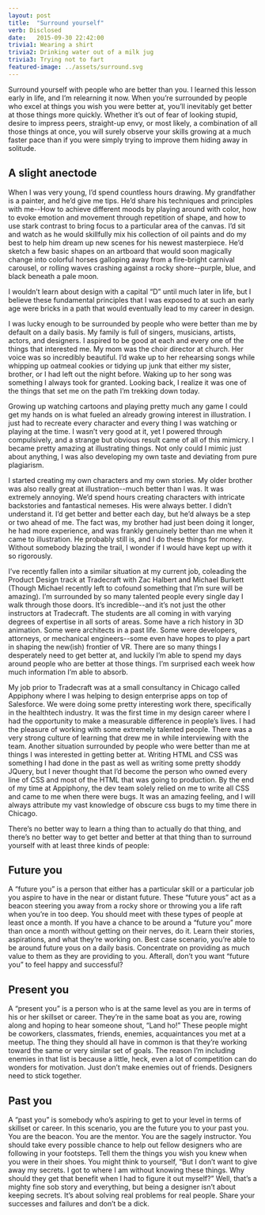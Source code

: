 ```yaml
---
layout: post
title:  "Surround yourself"
verb: Disclosed
date:   2015-09-30 22:42:00
trivia1: Wearing a shirt
trivia2: Drinking water out of a milk jug
trivia3: Trying not to fart
featured-image: ../assets/surround.svg
---
```


Surround yourself with people who are better than you. I learned this lesson early in life, and I’m relearning it now. When you’re surrounded by people who excel at things you wish you were better at, you’ll inevitably get better at those things more quickly. Whether it’s out of fear of looking stupid, desire to impress peers, straight-up envy, or most likely, a combination of all those things at once, you will surely observe your skills growing at a much faster pace than if you were simply trying to improve them hiding away in solitude.

A slight anectode
-------
When I was very young, I’d spend countless hours drawing. My grandfather is a painter, and he’d give me tips. He’d share his techniques and principles with me--How to achieve different moods by playing around with color, how to evoke emotion and movement through repetition of shape, and how to use stark contrast to bring focus to a particular area of the canvas. I’d sit and watch as he would skillfully mix his collection of oil paints and do my best to help him dream up new scenes for his newest masterpiece. He’d sketch a few basic shapes on an artboard that would soon magically change into colorful horses galloping away from a fire-bright carnival carousel, or rolling waves crashing against a rocky shore--purple, blue, and black beneath a pale moon.

I wouldn’t learn about design with a capital “D” until much later in life, but I believe these fundamental principles that I was exposed to at such an early age were bricks in a path that would eventually lead to my career in design.

I was lucky enough to be surrounded by people who were better than me by default on a daily basis. My family is full of singers, musicians, artists, actors, and designers. I aspired to be good at each and every one of the things that interested me. My mom was the choir director at church. Her voice was so incredibly beautiful. I’d wake up to her rehearsing songs while whipping up oatmeal cookies or tidying up junk that either my sister, brother, or I had left out the night before. Waking up to her song was something I always took for granted. Looking back, I realize it was one of the things that set me on the path I’m trekking down today. 

Growing up watching cartoons and playing pretty much any game I could get my hands on is what fueled an already growing interest in illustration. I just had to recreate every character and every thing I was watching or playing at the time. I wasn’t very good at it, yet I powered through compulsively, and a strange but obvious result came of all of this mimicry. I became pretty amazing at illustrating things. Not only could I mimic just about anything, I was also developing my own taste and deviating from pure plagiarism. 

I started creating my own characters and my own stories. My older brother was also really great at illustration--much better than I was. It was extremely annoying. We’d spend hours creating characters with intricate backstories and fantastical nemeses. His were always better. I didn’t understand it. I’d get better and better each day, but he’d always be a step or two ahead of me. The fact was, my brother had just been doing it longer, he had more experience, and was frankly genuinely better than me when it came to illustration. He probably still is, and I do these things for money. Without somebody blazing the trail, I wonder if I would have kept up with it so rigorously.

I’ve recently fallen into a similar situation at my current job, coleading the Product Design track at Tradecraft with Zac Halbert and Michael Burkett (Though Michael recently left to cofound something that I’m sure will be amazing). I’m surrounded by so many talented people every single day I walk through those doors. It’s incredible--and it’s not just the other instructors at Tradecraft. The students are all coming in with varying degrees of expertise in all sorts of areas. Some have a rich history in 3D animation. Some were architects in a past life. Some were developers, attorneys, or mechanical engineers--some even have hopes to play a part in shaping the new(ish) frontier of VR. There are so many things I desperately need to get better at, and luckily I’m able to spend my days around people who are better at those things. I’m surprised each week how much information I’m able to absorb. 

My job prior to Tradecraft was at a small consultancy in Chicago called Appiphony where I was helping to design enterprise apps on top of Salesforce. We were doing some pretty interesting work there, specifically in the healthtech industry. It was the first time in my design career where I had the opportunity to make a measurable difference in people’s lives. I had the pleasure of working with some extremely talented people. There was a very strong culture of learning that drew me in while interviewing with the team. Another situation surrounded by people who were better than me at things I was interested in getting better at. Writing HTML and CSS was something I had done in the past as well as writing some pretty shoddy JQuery, but I never thought that I’d become the person who owned every line of CSS and most of the HTML that was going to production. By the end of my time at Appiphony, the dev team solely relied on me to write all CSS and came to me when there were bugs. It was an amazing feeling, and I will always attribute my vast knowledge of obscure css bugs to my time there in Chicago.

There’s no better way to learn a thing than to actually do that thing, and there’s no better way to get better and better at that thing than to surround yourself with at least three kinds of people:

Future you
-------
A “future you” is a person that either has a particular skill or a particular job you aspire to have in the near or distant future. These “future yous” act as a beacon steering you away from a rocky shore or throwing you a life raft when you’re in too deep. You should meet with these types of people at least once a month. If you have a chance to be around a “future you” more than once a month without getting on their nerves, do it. Learn their stories, aspirations, and what they’re working on. Best case scenario, you’re able to be around future yous on a daily basis. Concentrate on providing as much value to them as they are providing to you. Afterall, don’t you want “future you” to feel happy and successful?

Present you
-------
A “present you” is a person who is at the same level as you are in terms of his or her skillset or career. They’re in the same boat as you are, rowing along and hoping to hear someone shout, “Land ho!” These people might be coworkers, classmates, friends, enemies, acquaintances you met at a meetup. The thing they should all have in common is that they’re working toward the same or very similar set of goals. The reason I’m including enemies in that list is because a little, heck, even a lot of competition can do wonders for motivation. Just don’t make enemies out of friends. Designers need to stick together.

Past you
-------
A “past you” is somebody who’s aspiring to get to your level in terms of skillset or career. In this scenario, you are the future you to your past you. You are the beacon. You are the mentor. You are the sagely instructor. You should take every possible chance to help out fellow designers who are following in your footsteps. Tell them the things you wish you knew when you were in their shoes. You might think to yourself, “But I don’t want to give away my secrets. I got to where I am without knowing these things. Why should they get that benefit when I had to figure it out myself?” Well, that’s a mighty fine sob story and everything, but being a designer isn’t about keeping secrets. It’s about solving real problems for real people. Share your successes and failures and don’t be a dick.


